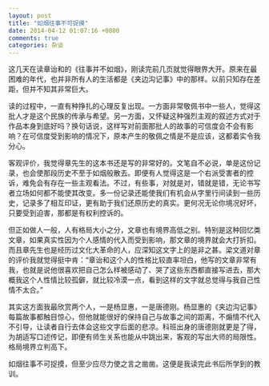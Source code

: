 ```yaml
---
layout: post
title: "如烟往事不可捉摸"
date: 2014-04-12 01:07:16 +0800
comments: true
categories: 杂谈
---
```


这几天在读章诒和的《往事并不如烟》，刚读完前几页就觉得眼界大开。原来在最困难的年代，也并非所有人的生活都是《夹边沟记事》中的那样。以前只知存在差距，但并不知其非常巨大。

读的过程中，一直有种挣扎的心理反复出现。一方面非常敬佩书中一些人，觉得这批人才是这个民族的传承与希望。另一方面，又怀疑这种强烈主观的叙述方式对于作品本身到底好吗？换句话说，这样写对前面那批人的故事的可信度会不会有影响？在可信度受到影响的情况下，原本产生的敬佩之情是不是应该，这都着实令我分心。

客观评价，我觉得章先生的这本书还是写的非常好的。文笔自不必说，单是这份记录，也会使那段历史不至于如烟般散去。即便有人觉得这是一个右派受害者的控诉，难免会有存在一些主观看法。不过，有些事，对就是对，错就是错，无论书写者立场如何都不能使其改变。多一份记录还能使我们有机会从字里行间读到一些历史，记录多了相互印证，更有助于我们还原历史的真实。更何况无论你境况好坏，只要受到迫害，那都是有权利控诉的。

但正如做人一般，人有格局大小之分，文章也有境界高低之别。特别是这种回忆类文章，如果真实性因为个人感情的代入而受到影响，那文章的境界就会大打折扣。而且章先生也是经历过文化大革命的人，应深知这文字上的是非之甚。梁文道对章的评价我就觉得挺中肯：“章诒和这个人的性格比较直率坦白，他写的文章非常有我，也就是说他很喜欢把自己怎么样被感动了、哭了这些东西都直接写进去，那大概我这个人性情比较孤僻，就比较冷漠一点，看到这样的文字就总觉得与我自己性情不太合。”

其实这方面我最欣赏两个人，一是杨显惠，一是唐德刚。杨显惠的《夹边沟记事》每篇故事都触目惊心，但他就能很好的保持自己与故事之间的距离，不煽情不代入不引导，让读者自行去体会这些文字后面的悲凉。科班出身的唐德刚就更是了得，为胡适写口述传记，即便有师生关系也能从中跳出来，客观的写出大师的局限性。格局境界立判高下。

如烟往事不可捉摸，但至少应尽力使之言之凿凿。这便是我读完此书后所学到的教训。
